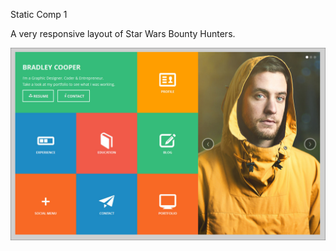 Static Comp 1








A very responsive layout of Star Wars Bounty Hunters.

![alt text](https://github.com/TFisch/TF-comp-challenge-1/blob/master/static-comp-challenge-1.jpg
 "Logo Title Text 1")




